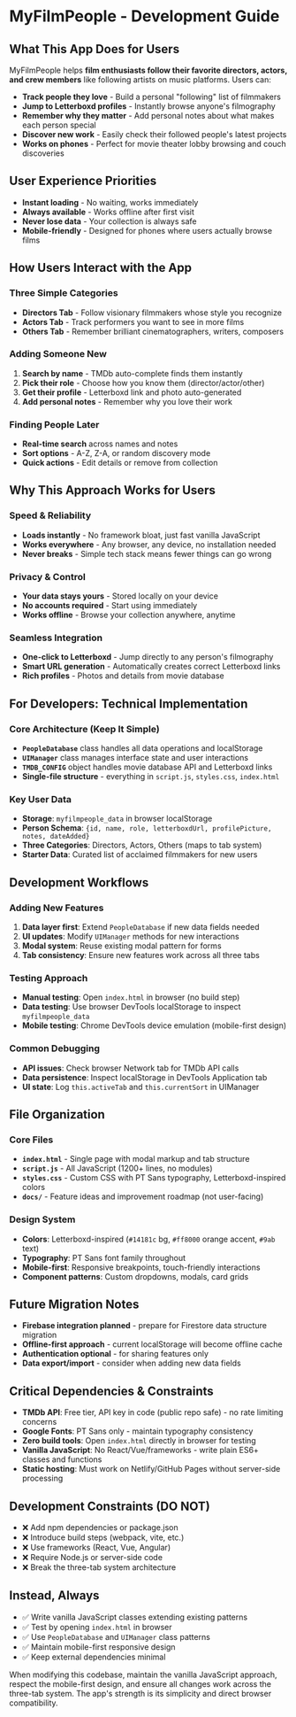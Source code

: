 # MyFilmPeople - Development Guide

## What This App Does for Users
MyFilmPeople helps **film enthusiasts follow their favorite directors, actors, and crew members** like following artists on music platforms. Users can:

- **Track people they love** - Build a personal "following" list of filmmakers
- **Jump to Letterboxd profiles** - Instantly browse anyone's filmography 
- **Remember why they matter** - Add personal notes about what makes each person special
- **Discover new work** - Easily check their followed people's latest projects
- **Works on phones** - Perfect for movie theater lobby browsing and couch discoveries

## User Experience Priorities
- **Instant loading** - No waiting, works immediately
- **Always available** - Works offline after first visit
- **Never lose data** - Your collection is always safe
- **Mobile-friendly** - Designed for phones where users actually browse films

## How Users Interact with the App

### Three Simple Categories
- **Directors Tab** - Follow visionary filmmakers whose style you recognize
- **Actors Tab** - Track performers you want to see in more films  
- **Others Tab** - Remember brilliant cinematographers, writers, composers

### Adding Someone New
1. **Search by name** - TMDb auto-complete finds them instantly
2. **Pick their role** - Choose how you know them (director/actor/other)
3. **Get their profile** - Letterboxd link and photo auto-generated
4. **Add personal notes** - Remember why you love their work

### Finding People Later
- **Real-time search** across names and notes
- **Sort options** - A-Z, Z-A, or random discovery mode
- **Quick actions** - Edit details or remove from collection

## Why This Approach Works for Users

### Speed & Reliability
- **Loads instantly** - No framework bloat, just fast vanilla JavaScript
- **Works everywhere** - Any browser, any device, no installation needed
- **Never breaks** - Simple tech stack means fewer things can go wrong

### Privacy & Control  
- **Your data stays yours** - Stored locally on your device
- **No accounts required** - Start using immediately
- **Works offline** - Browse your collection anywhere, anytime

### Seamless Integration
- **One-click to Letterboxd** - Jump directly to any person's filmography
- **Smart URL generation** - Automatically creates correct Letterboxd links
- **Rich profiles** - Photos and details from movie database

## For Developers: Technical Implementation

### Core Architecture (Keep It Simple)
- **`PeopleDatabase`** class handles all data operations and localStorage
- **`UIManager`** class manages interface state and user interactions  
- **`TMDB_CONFIG`** object handles movie database API and Letterboxd links
- **Single-file structure** - everything in `script.js`, `styles.css`, `index.html`

### Key User Data
- **Storage**: `myfilmpeople_data` in browser localStorage
- **Person Schema**: `{id, name, role, letterboxdUrl, profilePicture, notes, dateAdded}`
- **Three Categories**: Directors, Actors, Others (maps to tab system)
- **Starter Data**: Curated list of acclaimed filmmakers for new users

## Development Workflows

### Adding New Features
1. **Data layer first**: Extend `PeopleDatabase` if new data fields needed
2. **UI updates**: Modify `UIManager` methods for new interactions
3. **Modal system**: Reuse existing modal pattern for forms
4. **Tab consistency**: Ensure new features work across all three tabs

### Testing Approach
- **Manual testing**: Open `index.html` in browser (no build step)
- **Data testing**: Use browser DevTools localStorage to inspect `myfilmpeople_data`
- **Mobile testing**: Chrome DevTools device emulation (mobile-first design)

### Common Debugging
- **API issues**: Check browser Network tab for TMDb API calls
- **Data persistence**: Inspect localStorage in DevTools Application tab
- **UI state**: Log `this.activeTab` and `this.currentSort` in UIManager

## File Organization

### Core Files
- **`index.html`** - Single page with modal markup and tab structure
- **`script.js`** - All JavaScript (1200+ lines, no modules)
- **`styles.css`** - Custom CSS with PT Sans typography, Letterboxd-inspired colors
- **`docs/`** - Feature ideas and improvement roadmap (not user-facing)

### Design System
- **Colors**: Letterboxd-inspired (`#14181c` bg, `#ff8000` orange accent, `#9ab` text)
- **Typography**: PT Sans font family throughout
- **Mobile-first**: Responsive breakpoints, touch-friendly interactions
- **Component patterns**: Custom dropdowns, modals, card grids

## Future Migration Notes
- **Firebase integration planned** - prepare for Firestore data structure migration
- **Offline-first approach** - current localStorage will become offline cache
- **Authentication optional** - for sharing features only
- **Data export/import** - consider when adding new data fields

## Critical Dependencies & Constraints
- **TMDb API**: Free tier, API key in code (public repo safe) - no rate limiting concerns
- **Google Fonts**: PT Sans only - maintain typography consistency
- **Zero build tools**: Open `index.html` directly in browser for testing
- **Vanilla JavaScript**: No React/Vue/frameworks - write plain ES6+ classes and functions
- **Static hosting**: Must work on Netlify/GitHub Pages without server-side processing

## Development Constraints (DO NOT)
- ❌ Add npm dependencies or package.json
- ❌ Introduce build steps (webpack, vite, etc.)
- ❌ Use frameworks (React, Vue, Angular)
- ❌ Require Node.js or server-side code
- ❌ Break the three-tab system architecture

## Instead, Always
- ✅ Write vanilla JavaScript classes extending existing patterns
- ✅ Test by opening `index.html` in browser
- ✅ Use `PeopleDatabase` and `UIManager` class patterns
- ✅ Maintain mobile-first responsive design
- ✅ Keep external dependencies minimal

When modifying this codebase, maintain the vanilla JavaScript approach, respect the mobile-first design, and ensure all changes work across the three-tab system. The app's strength is its simplicity and direct browser compatibility.
